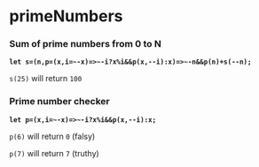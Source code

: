 # primeNumbers

### Sum of prime numbers from 0 to N
**`let s=(n,p=(x,i=~-x)=>~-i?x%i&&p(x,--i):x)=>~-n&&p(n)+s(--n);`**

`s(25)` will return `100`

### Prime number checker
**`let p=(x,i=~-x)=>~-i?x%i&&p(x,--i):x;`**

`p(6)` will return `0` (falsy)

`p(7)` will return `7` (truthy)
